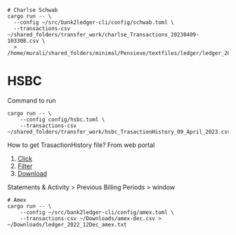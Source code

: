 
```
# Charlse Schwab
cargo run -- \
  --config ~/src/bank2ledger-cli/config/schwab.toml \
  --transactions-csv ~/shared_folders/transfer_work/charlse_Transactions_20230409-103308.csv \
  > /home/murali/shared_folders/minimal/Pensieve/textfiles/ledger/ledger_2023_03Mar_schwab.ledger
```

# HSBC

Command to run
```
cargo run -- \
    --config config/hsbc.toml \
    --transactions-csv ~/shared_folders/transfer_work/hsbc_TrasactionHistory_09_April_2023.csv
```
How to get TrasactionHistory file?
From web portal
1. [Click](assets/hsbc/1_click.png)
2. [Filter](assets/hsbc/2_Filter_for_dates.png)
3. [Download](assets/hsbc/3_download.png)



Statements & Activity > Previous Billing Periods > window
```
# Amex
cargo run -- \
    --config ~/src/bank2ledger-cli/config/amex.toml \
    --transactions-csv ~/Downloads/amex-dec.csv > ~/Downloads/ledger_2022_12Dec_amex.txt
```
